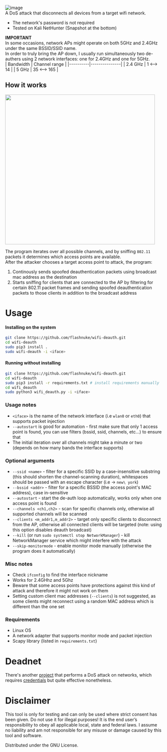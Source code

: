 ![image](https://user-images.githubusercontent.com/59119926/196630355-9edfa98f-7c97-4555-b882-73a0cc87744c.png)
</br>
A DoS attack that disconnects all devices from a target wifi network.
* The network's password is not required
* Tested on Kali NetHunter (Snapshot at the bottom)


**IMPORTANT** </br>
In some occasions, network APs might operate on both 5GHz and 2.4GHz under the same BSSID/SSID name. <br>
In order to truly bring the AP down, I usually run simultaneously two de-authers using 2 network interfaces: one for 2.4GHz and one for 5GHz. </br>
| Bandwidth | Channel range |
|----------|---------------|
| 2.4 GHz   | 1 <--> 14     |
| 5 GHz     | 35 <--> 165   |

## How it works
<img src="https://github.com/flashnuke/wifi-deauth/assets/59119926/26f75cce-0484-4949-840e-d23fa976ff9b" width="480">

The program iterates over all possible channels, and by sniffing `802.11` packets it determines which access points are available. </br>
After the attacker chooses a target access point to attack, the program:
1. Continously sends spoofed deauthentication packets using broadcast mac address as the destination
2. Starts sniffing for clients that are connected to the AP by filtering for certain 802.11 packet frames and sending spoofed deauthentication packets to those clients in addition to the broadcast address


# Usage
#### Installing on the system
```bash
git clone https://github.com/flashnuke/wifi-deauth.git
cd wifi-deauth
sudo pip3 install .
sudo wifi-deauth -i <iface>
```

#### Running without installing 
```bash
git clone https://github.com/flashnuke/wifi-deauth.git
cd wifi-deauth
sudo pip3 install -r requirements.txt # install requirements manually
cd wifi_deauth
sudo python3 wifi_deauth.py -i <iface>
```

### Usage notes
*  `<iface>` is the name of the network interface (i.e `wlan0` or `eth0`) that supports packet injection
* `--autostart` is good for automation - first make sure that only 1 access point is found, you can use filters (bssid, ssid, channels, etc...) to ensure that
* The initial iteration over all channels might take a minute or two (depends on how many bands the interface supports)

### Optional arguments
* `--ssid <name>` - filter for a specific SSID by a case-insensitive substring (this should shorten the channel-scanning duration), whitespaces should be passed with an escape character (i.e -> `new\ york`)
* `--bssid <addr>` - filter for a specific BSSID (the access point's MAC address), case in-sensitive
* `--autostart` - start the de-auth loop automatically, works only when one access point is found
* `--channels <ch1,ch2>` - scan for specific channels only, otherwise all supported channels will be scanned
* `--clients <m_addr1,m_addr2>` - target only specific clients to disconnect from the AP, otherwise all connected clients will be targeted (note: using this option disables deauth broadcast)
* `--kill` (or run `sudo systemctl stop NetworkManager`) - kill NetworkManager service which might interfere with the attack
* `--skip-monitormode` - enable monitor mode manually (otherwise the program does it automatically)

### Misc notes
* Check `ifconfig` to find the interface nickname
* Works for 2.4GHhz and 5Ghz
* Beware that some access points have protections against this kind of attack and therefore it might not work on them
* Setting custom client mac addresses (`--clients`) is not suggested, as some clients might reconnect using a random MAC address which is different than the one set

### Requirements
* Linux OS
* A network adapter that supports monitor mode and packet injection
* Scapy library (listed in `requirements.txt`)

# Deadnet
There's another [project](https://github.com/flashnuke/deadnet) that performs a DoS attack on networks, which requires [credentials](https://github.com/flashnuke/pass-generator) but quite effective nonetheless.

# Disclaimer

This tool is only for testing and can only be used where strict consent has been given. Do not use it for illegal purposes! It is the end user’s responsibility to obey all applicable local, state and federal laws. I assume no liability and am not responsible for any misuse or damage caused by this tool and software.

Distributed under the GNU License.
